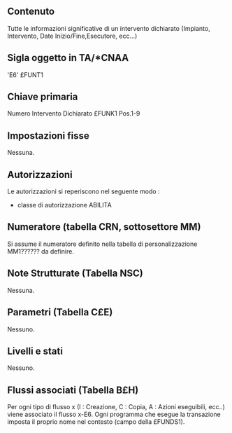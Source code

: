 ## Contenuto
Tutte le informazioni significative di un intervento dichiarato (Impianto, Intervento, Date Inizio/Fine,Esecutore, ecc...)

## Sigla oggetto in TA/*CNAA
'E6'                               £FUNT1

## Chiave primaria
Numero Intervento Dichiarato       £FUNK1    Pos.1-9

## Impostazioni fisse
Nessuna.

## Autorizzazioni
Le autorizzazioni si reperiscono nel seguente modo : 
-    classe di autorizzazione ABILITA

## Numeratore (tabella CRN, sottosettore MM)
Si assume il numeratore definito nella tabella di personalizzazione MM1?????? da definire.

## Note Strutturate (Tabella NSC)
Nessuna.

## Parametri (Tabella C£E)
Nessuno.

## Livelli e stati
Nessuno.

## Flussi associati (Tabella B£H)
Per ogni tipo di flusso x (I : Creazione, C : Copia, A : Azioni eseguibili, ecc..) viene associato il flusso x-E6.
Ogni programma che esegue la transazione imposta il proprio nome nel contesto (campo della £FUNDS1).
